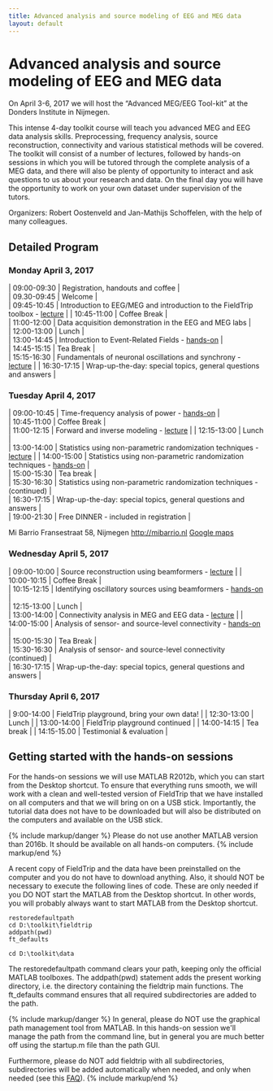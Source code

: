 ```yaml
---
title: Advanced analysis and source modeling of EEG and MEG data
layout: default
---
```


# Advanced analysis and source modeling of EEG and MEG data

On April 3-6, 2017 we will host the “Advanced MEG/EEG Tool-kit” at the Donders Institute in Nijmegen.

This intense 4-day toolkit course will teach you advanced MEG and EEG data analysis skills. Preprocessing, frequency analysis, source reconstruction, connectivity and various statistical methods will be covered. The toolkit will consist of a number of lectures, followed by hands-on sessions in which you will be tutored through the complete analysis of a MEG data, and there will also be plenty of opportunity to interact and ask questions to us about your research and data. On the final day you will have the opportunity to work on your own dataset under supervision of the tutors.

Organizers: Robert Oostenveld and Jan-Mathijs Schoffelen, with the help of many colleagues.

## Detailed Program

### Monday April 3, 2017

 | 09:00-09:30 | Registration, handouts and coffee                                                                                 |  
 | 09.30-09:45 | Welcome                                                                                                           |  
 | 09:45-10:45 | Introduction to EEG/MEG and introduction to the FieldTrip toolbox - [lecture](/assets/pdf/workshop/toolkit2017/introduction.pdf) |
 | 10:45-11:00 | Coffee Break                                                                                                      |  
 | 11:00-12:00 | Data acquisition demonstration in the EEG and MEG labs                                                            |  
 | 12:00-13:00 | Lunch                                                                                                             |  
 | 13:00-14:45 | Introduction to Event-Related Fields - [hands-on](/tutorial/eventrelatedaveraging)                                |  
 | 14:45-15:15 | Tea Break                                                                                                         |  
 | 15:15-16:30 | Fundamentals of neuronal oscillations and synchrony - [lecture](/assets/pdf/workshop/toolkit2017/frequency_analysis.pdf) |
 | 16:30-17:15 | Wrap-up-the-day: special topics, general questions and answers                                                    |          

### Tuesday April 4, 2017

 | 09:00-10:45 | Time-frequency analysis of power - [hands-on](/tutorial/timefrequencyanalysis)              |  
 | 10:45-11:00 | Coffee Break                                                                                |  
 | 11:00-12:15 | Forward and inverse modeling - [lecture](/assets/pdf/workshop/toolkit2017/forward_and_inverse.pdf) |
 | 12:15-13:00 | Lunch                                                                                       |  
 | 13:00-14:00 | Statistics using non-parametric randomization techniques - [lecture](/assets/pdf/workshop/toolkit2017/statistical_testing.pdf)    |
 | 14:00-15:00 | Statistics using non-parametric randomization techniques -  [hands-on](/tutorial/cluster_permutation_timelock)             |  
 | 15:00-15:30 | Tea break                                                                                                                  |  
 | 15:30-16:30 | Statistics using non-parametric randomization techniques -  (continued)                                                    |  
 | 16:30-17:15 | Wrap-up-the-day: special topics, general questions and answers                                                             |  
 | 19:00-21:30 | Free DINNER - included in registration                                                                                     |          

Mi Barrio
Fransestraat 58, Nijmegen
<http://mibarrio.nl>
[Google maps](https://www.google.nl/maps/dir/Mi+Barrio,+Fransestraat,+Nijmegen/Kapittelweg+29,+6525+EN+Nijmegen/@51.8321229,5.8524935,15z/data=!3m1!4b1!4m14!4m13!1m5!1m1!1s0x41701c8778dae51f/0xdc30bc96f7ed1418!2m2!1d5.860964!2d51.8383775!1m5!1m1!1s0x47c708f0ee77debd/0x2097068b19fc0afd!2m2!1d5.8633555!2d51.826093!3e2)

### Wednesday April 5, 2017

 | 09:00-10:00 | Source reconstruction using beamformers - [lecture](/assets/pdf/workshop/toolkit2017/source_reconstruction.pdf)   |
 | 10:00-10:15 | Coffee Break                                                                                               |  
 | 10:15-12:15 | Identifying oscillatory sources using beamformers - [hands-on](/tutorial/beamformer)                       |  
 | 12:15-13:00 | Lunch                                                                                                      |  
 | 13:00-14:00 | Connectivity analysis in MEG and EEG data - [lecture](/assets/pdf/workshop/toolkit2017/connectivity_analysis.pdf) |
 | 14:00-15:00 | Analysis of sensor- and source-level connectivity - [hands-on](/tutorial/connectivity)                     |  
 | 15:00-15:30 | Tea Break                                                                                                  |  
 | 15:30-16:30 | Analysis of sensor- and source-level connectivity (continued)                                              |  
 | 16:30-17:15 | Wrap-up-the-day: special topics, general questions and answers                                             |          

### Thursday April 6, 2017

 | 9:00-14:00  | FieldTrip playground, bring your own data! |
 | 12:30-13:00 | Lunch                                      |
 | 13:00-14:00 | FieldTrip playground continued             |
 | 14:00-14:15 | Tea break                                  |
 | 14:15-15.00 | Testimonial & evaluation                   |

## Getting started with the hands-on sessions

For the hands-on sessions we will use MATLAB R2012b, which you can start from the Desktop shortcut. To ensure that everything runs smooth, we will work with a clean and well-tested version of FieldTrip that we have installed on all computers and that we will bring on on a USB stick. Importantly, the tutorial data does not have to be downloaded but will also be distributed on the computers and available on the USB stick.

{% include markup/danger %}
Please do not use another MATLAB version than 2016b. It should be available on all hands-on computers.
{% include markup/end %}

A recent copy of FieldTrip and the data have been preinstalled on the computer and you do not have to download anything. Also, it should NOT be necessary to execute the following lines of code. These are only needed if you DO NOT start the MATLAB from the Desktop shortcut. In other words, you will probably always want to start MATLAB from the Desktop shortcut.

    restoredefaultpath
    cd D:\toolkit\fieldtrip
    addpath(pwd)
    ft_defaults

    cd D:\toolkit\data

The restoredefaultpath command clears your path, keeping only the official MATLAB toolboxes. The addpath(pwd) statement adds the present working directory, i.e. the directory containing the fieldtrip main functions. The ft_defaults command ensures that all required subdirectories are added to the path.

{% include markup/danger %}
In general, please do NOT use the graphical path management tool from MATLAB. In this hands-on session we'll manage the path from the command line, but in general you are much better off using the startup.m file than the path GUI.

Furthermore, please do NOT add fieldtrip with all subdirectories, subdirectories will be added automatically when needed, and only when needed (see this [FAQ](/faq/should_i_add_fieldtrip_with_all_subdirectories_to_my_matlab_path)).
{% include markup/end %}
